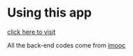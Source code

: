 # Using this app

[click here to visit](onlyonemelon.com)


All the back-end codes come from [imooc](https://coding.imooc.com/class/474.html)
